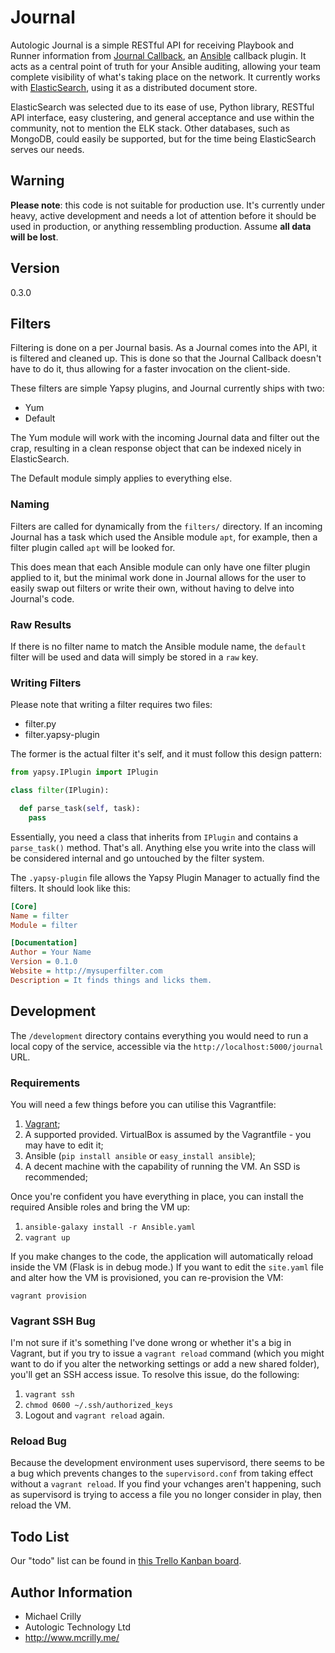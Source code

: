 # Journal

Autologic Journal is a simple RESTful API for receiving Playbook and Runner information from [Journal Callback](https://github.com/AutoLogicTechnology/Journal-Callback), an [Ansible](http://www.ansible.com/) callback plugin. It acts as a central point of truth for your Ansible auditing, allowing your team complete visibility of what's taking place on the network. It currently works with [ElasticSearch](http://www.elastic.co/), using it as a distributed document store.

ElasticSearch was selected due to its ease of use, Python library, RESTful API interface, easy clustering, and general acceptance and use within the community, not to mention the ELK stack. Other databases, such as MongoDB, could easily be supported, but for the time being ElasticSearch serves our needs.

## Warning

**Please note**: this code is not suitable for production use. It's currently under heavy, active development and needs a lot of attention before it should be used in production, or anything ressembling production. Assume **all data will be lost**.

## Version

0.3.0

## Filters

Filtering is done on a per Journal basis. As a Journal comes into the API, it is filtered and cleaned up. This is done so that the Journal Callback doesn't have to do it, thus allowing for a faster invocation on the client-side. 

These filters are simple Yapsy plugins, and Journal currently ships with two:

- Yum
- Default

The Yum module will work with the incoming Journal data and filter out the crap, resulting in a clean response object that can be indexed nicely in ElasticSearch.

The Default module simply applies to everything else.

### Naming

Filters are called for dynamically from the ```filters/``` directory. If an incoming Journal has a task which used the Ansible module ```apt```, for example, then a filter plugin called ```apt``` will be looked for.

This does mean that each Ansible module can only have one filter plugin applied to it, but the minimal work done in Journal allows for the user to easily swap out filters or write their own, without having to delve into Journal's code.

### Raw Results

If there is no filter name to match the Ansible module name, the ```default``` filter will be used and data will simply be stored in a ```raw``` key.

### Writing Filters

Please note that writing a filter requires two files:

- filter.py
- filter.yapsy-plugin

The former is the actual filter it's self, and it must follow this design pattern:

```python
from yapsy.IPlugin import IPlugin

class filter(IPlugin):

  def parse_task(self, task):
    pass
```

Essentially, you need a class that inherits from ```IPlugin``` and contains a ```parse_task()``` method. That's all. Anything else you write into the class will be considered internal and go untouched by the filter system.

The ```.yapsy-plugin``` file allows the Yapsy Plugin Manager to actually find the filters. It should look like this:

```ini
[Core]
Name = filter
Module = filter

[Documentation]
Author = Your Name
Version = 0.1.0
Website = http://mysuperfilter.com
Description = It finds things and licks them.
```

## Development

The ```/development``` directory contains everything you would need to run a local copy of the service, accessible via the ```http://localhost:5000/journal``` URL.

### Requirements

You will need a few things before you can utilise this Vagrantfile:

1. [Vagrant](http://www.vagrantup.com/);
1. A supported provided. VirtualBox is assumed by the Vagrantfile - you may have to edit it;
1. Ansible (```pip install ansible``` or ```easy_install ansible```);
1. A decent machine with the capability of running the VM. An SSD is recommended;

Once you're confident you have everything in place, you can install the required Ansible roles and bring the VM up:

1. ```ansible-galaxy install -r Ansible.yaml```
1. ```vagrant up```

If you make changes to the code, the application will automatically reload inside the VM (Flask is in debug mode.) If you want to edit the ```site.yaml``` file and alter how the VM is provisioned, you can re-provision the VM:

```vagrant provision```

### Vagrant SSH Bug

I'm not sure if it's something I've done wrong or whether it's a big in Vagrant, but if you try to issue a ```vagrant reload``` command (which you might want to do if you alter the networking settings or add a new shared folder), you'll get an SSH access issue. To resolve this issue, do the following:

1. ```vagrant ssh```
1. ```chmod 0600 ~/.ssh/authorized_keys```
1. Logout and ```vagrant reload``` again.

### Reload Bug

Because the development environment uses supervisord, there seems to be a bug which prevents changes to the ```supervisord.conf``` from taking effect without a ```vagrant reload```. If you find your vchanges aren't happening, such as supervisord is trying to access a file you no longer consider in play, then reload the VM. 

## Todo List

Our "todo" list can be found in [this Trello Kanban board](https://trello.com/b/3dnkMTOG).

## Author Information

- Michael Crilly
- Autologic Technology Ltd
- http://www.mcrilly.me/
